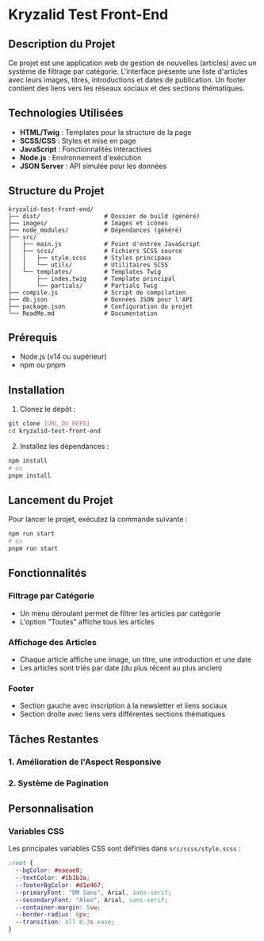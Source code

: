 # Kryzalid Test Front-End

## Description du Projet

Ce projet est une application web de gestion de nouvelles (articles) avec un système de filtrage par catégorie. L'interface présente une liste d'articles avec leurs images, titres, introductions et dates de publication. Un footer contient des liens vers les réseaux sociaux et des sections thématiques.

## Technologies Utilisées

- **HTML/Twig** : Templates pour la structure de la page
- **SCSS/CSS** : Styles et mise en page
- **JavaScript** : Fonctionnalités interactives
- **Node.js** : Environnement d'exécution
- **JSON Server** : API simulée pour les données

## Structure du Projet

```
kryzalid-test-front-end/
├── dist/                  # Dossier de build (généré)
├── images/                # Images et icônes
├── node_modules/          # Dépendances (généré)
├── src/
│   ├── main.js            # Point d'entrée JavaScript
│   ├── scss/              # Fichiers SCSS source
│   │   ├── style.scss     # Styles principaux
│   │   └── utils/         # Utilitaires SCSS
│   └── templates/         # Templates Twig
│       ├── index.twig     # Template principal
│       └── partials/      # Partials Twig
├── compile.js             # Script de compilation
├── db.json                # Données JSON pour l'API
├── package.json           # Configuration du projet
└── ReadMe.md              # Documentation
```

## Prérequis

- Node.js (v14 ou supérieur)
- npm ou pnpm

## Installation

1. Clonez le dépôt :

```bash
git clone [URL_DU_REPO]
cd kryzalid-test-front-end
```

2. Installez les dépendances :

```bash
npm install
# ou
pnpm install
```

## Lancement du Projet

Pour lancer le projet, exécutez la commande suivante :

```bash
npm run start
# ou
pnpm run start
```

## Fonctionnalités

### Filtrage par Catégorie

- Un menu déroulant permet de filtrer les articles par catégorie
- L'option "Toutes" affiche tous les articles

### Affichage des Articles

- Chaque article affiche une image, un titre, une introduction et une date
- Les articles sont triés par date (du plus récent au plus ancien)

### Footer

- Section gauche avec inscription à la newsletter et liens sociaux
- Section droite avec liens vers différentes sections thématiques

## Tâches Restantes

### 1. Amélioration de l'Aspect Responsive

### 2. Système de Pagination

## Personnalisation

### Variables CSS

Les principales variables CSS sont définies dans `src/scss/style.scss` :

```scss
:root {
  --bgColor: #eaeae8;
  --textColor: #1b1b3a;
  --footerBgColor: #d1e467;
  --primaryFont: "DM Sans", Arial, sans-serif;
  --secondaryFont: "Aleo", Arial, sans-serif;
  --container-margin: 5vw;
  --border-radius: 8px;
  --transition: all 0.3s ease;
}
```
